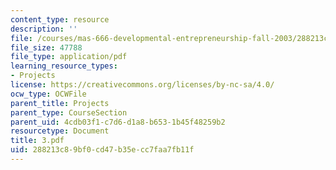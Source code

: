 ```yaml
---
content_type: resource
description: ''
file: /courses/mas-666-developmental-entrepreneurship-fall-2003/288213c89bf0cd47b35ecc7faa7fb11f_3.pdf
file_size: 47788
file_type: application/pdf
learning_resource_types:
- Projects
license: https://creativecommons.org/licenses/by-nc-sa/4.0/
ocw_type: OCWFile
parent_title: Projects
parent_type: CourseSection
parent_uid: 4cdb03f1-c7d6-d1a8-b653-1b45f48259b2
resourcetype: Document
title: 3.pdf
uid: 288213c8-9bf0-cd47-b35e-cc7faa7fb11f
---
```


